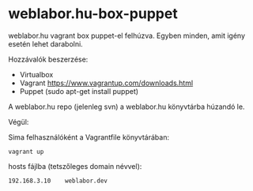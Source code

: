 weblabor.hu-box-puppet
======================

weblabor.hu vagrant box puppet-el felhúzva. Egyben minden, amit igény
esetén lehet darabolni. 

Hozzávalók beszerzése:
 * Virtualbox
 * Vagrant https://www.vagrantup.com/downloads.html
 * Puppet (sudo apt-get install puppet)

A weblabor.hu repo (jelenleg svn) a weblabor.hu könyvtárba húzandó le.

Végül:

Sima felhasználóként a Vagrantfile könyvtárában:
```shell
vagrant up
```

hosts fájlba (tetszőleges domain névvel):
```shell
192.168.3.10 	weblabor.dev
```